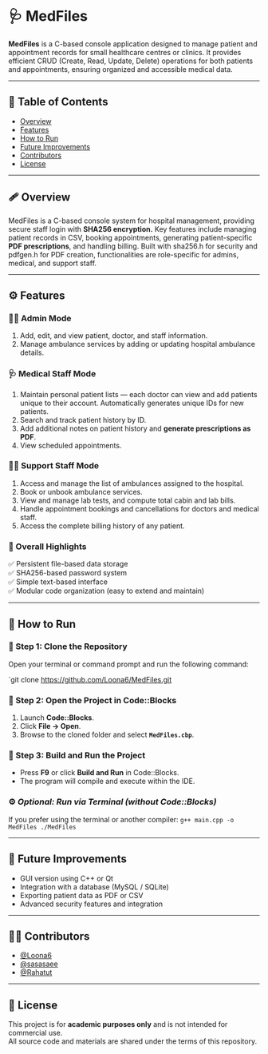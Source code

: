 # 🩺 MedFiles

**MedFiles** is a C-based console application designed to manage patient and appointment records for small healthcare centres or clinics.  It provides efficient CRUD (Create, Read, Update, Delete) operations for both patients and appointments, ensuring organized and accessible medical data.

---

## 📘 Table of Contents
- [Overview](#overview)
- [Features](#features)
- [How to Run](#how-to-run)
- [Future Improvements](#future-improvements)
- [Contributors](#contributors)
- [License](#license)

---

## 🩹 Overview

 MedFiles is a C-based console system for hospital management, providing secure staff login with **SHA256 encryption.** Key features include managing patient records in CSV, booking appointments, generating patient-specific **PDF prescriptions**, and handling billing. Built with sha256.h for security and pdfgen.h for PDF creation, functionalities are role-specific for admins, medical, and support staff.

---

## ⚙️ Features 

### 👩‍💼 Admin Mode

1. Add, edit, and view patient, doctor, and staff information.  
2. Manage ambulance services by adding or updating hospital ambulance details.

### 🩺 Medical Staff Mode

1. Maintain personal patient lists — each doctor can view and add patients unique to their account.  Automatically generates unique IDs for new patients.  
2. Search and track patient history by ID.  
3. Add additional notes on patient history and **generate prescriptions as PDF**.  
4. View scheduled appointments.

### 🧑‍🔧 Support Staff Mode

1. Access and manage the list of ambulances assigned to the hospital.  
2. Book or unbook ambulance services.  
3. View and manage lab tests, and compute total cabin and lab bills.  
4. Handle appointment bookings and cancellations for doctors and medical staff.  
5. Access the complete billing history of any patient.

### 🧠 Overall Highlights

✅ Persistent file-based data storage  
✅ SHA256-based password system  
✅ Simple text-based interface  
✅ Modular code organization (easy to extend and maintain)

--- 

## 🚀 How to Run

### 🧩 Step 1: Clone the Repository

Open your terminal or command prompt and run the following command:

`git clone https://github.com/Loona6/MedFiles.git

### 🧩 Step 2: Open the Project in Code::Blocks

1. Launch **Code::Blocks**.
2. Click **File → Open**.
3. Browse to the cloned folder and select **`MedFiles.cbp`**.

### 🧩 Step 3: Build and Run the Project

- Press **F9** or click **Build and Run** in Code::Blocks.
- The program will compile and execute within the IDE.

### ⚙️ _Optional: Run via Terminal (without Code::Blocks)_

If you prefer using the terminal or another compiler:
`g++ main.cpp -o MedFiles ./MedFiles`

---

## 🔮 Future Improvements

- GUI version using C++ or Qt
- Integration with a database (MySQL / SQLite)
- Exporting patient data as PDF or CSV
-  Advanced security features and integration

---

## 👩‍💻 Contributors

- [@Loona6](https://github.com/Loona6)
- [@sasasaee](https://github.com/sasasaee)
- [@Rahatut](https://github.com/Rahatut)

---

## 🪪 License

This project is for **academic purposes only** and is not intended for commercial use.  
All source code and materials are shared under the terms of this repository.


